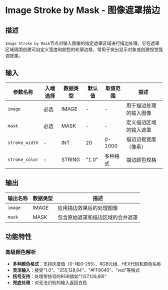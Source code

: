 # Image Stroke by Mask - 图像遮罩描边

## 描述
`Image Stroke by Mask`节点对输入图像的指定遮罩区域进行描边处理。它在遮罩区域周围创建可自定义宽度和颜色的轮廓边框，常用于突出显示对象或创建视觉强调效果。

## 输入

| 参数名称 | 入端选择 | 数据类型 | 默认值 | 取值范围 | 描述 |
| -------- | -------- | -------- | ------ | -------- | ---- |
| `image` | 必选 | IMAGE | - | - | 用于描边处理的输入图像 |
| `mask` | 必选 | MASK | - | - | 定义描边区域的输入遮罩 |
| `stroke_width` | - | INT | 20 | 0-1000 | 描边边框宽度（像素） |
| `stroke_color` | - | STRING | "1.0" | 多种格式 | 描边颜色规格 |

## 输出

| 输出名称 | 数据类型 | 描述 |
|---------|----------|------|
| `image` | IMAGE | 应用描边效果后的处理图像 |
| `mask` | MASK | 包含原始遮罩和描边区域的合并遮罩 |

## 功能特性

### 高级颜色解析
- **多种颜色格式**：支持灰度值（0-1和0-255）、RGB元组、HEX代码和颜色名称
- **灵活输入**：接受"1.0"、"255,128,64"、"#FF8040"、"red"等格式
- **括号支持**：处理带括号的RGB值如"(127,126,69)"
- **兜底处理**：对无法识别的输入返回白色